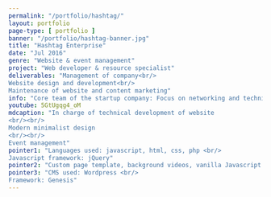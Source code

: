 ```yaml
---
permalink: "/portfolio/hashtag/"
layout: portfolio
page-type: [ portfolio ]
banner: "/portfolio/hashtag-banner.jpg"
title: "Hashtag Enterprise"
date: "Jul 2016"
genre: "Website & event management"
project: "Web developer & resource specialist"
deliverables: "Management of company<br/>
Website design and development<br/>
Maintenance of website and content marketing"
info: "Core team of the startup company: Focus on networking and technical development"
youtube: 5GtUgqg4_oM
mdcaption: "In charge of technical development of website
<br/><br/>
Modern minimalist design
<br/><br/>
Event management"
pointer1: "Languages used: javascript, html, css, php <br/>
Javascript framework: jQuery"
pointer2: "Custom page template, background videos, vanilla Javascript animation"
pointer3: "CMS used: Wordpress <br/>
Framework: Genesis"
---
```

